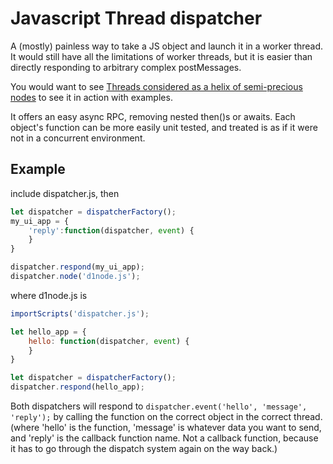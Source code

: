 # Javascript Thread dispatcher

A (mostly) painless way to take a JS object and launch it in a worker thread. It would still have all the limitations of worker threads, but it is easier than directly responding to arbitrary complex postMessages.

You would want to see [Threads considered as a helix of semi-precious nodes](http://c.dev.roswellstudios.com/threadx.html) to see it in action with examples.

It offers an easy async RPC, removing nested then()s or awaits. Each object's function can be more easily unit tested, and treated is as if it were not in a concurrent environment.

## Example

include dispatcher.js, then

```javascript
let dispatcher = dispatcherFactory();
my_ui_app = {
	'reply':function(dispatcher, event) {
	}
}

dispatcher.respond(my_ui_app);
dispatcher.node('d1node.js');
```

where d1node.js is

```javascript
importScripts('dispatcher.js');

let hello_app = {
	hello: function(dispatcher, event) {
	}
}

let dispatcher = dispatcherFactory();
dispatcher.respond(hello_app);
```

Both dispatchers will respond to `dispatcher.event('hello', 'message', 'reply');` by calling the function on the correct object in the correct thread. (where 'hello' is the function, 'message' is whatever data you want to send, and 'reply' is the callback function name. Not a callback function, because it has to go through the dispatch system again on the way back.)




